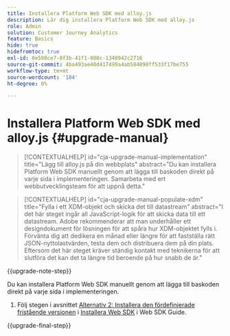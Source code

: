 ```yaml
---
title: Installera Platform Web SDK med alloy.js
description: Lär dig installera Platform Web SDK med alloy.js
role: Admin
solution: Customer Journey Analytics
feature: Basics
hide: true
hidefromtoc: true
exl-id: 0e508ce7-8f3b-41f1-808c-1348942c2716
source-git-commit: 4ba493ae40d417499a4ab584898ff533f17be755
workflow-type: tm+mt
source-wordcount: '184'
ht-degree: 0%

---
```


# Installera Platform Web SDK med alloy.js {#upgrade-manual}

<!-- markdownlint-disable MD034 -->

>[!CONTEXTUALHELP]
>id="cja-upgrade-manual-implementation"
>title="Lägg till alloy.js på din webbplats"
>abstract="Du kan installera Platform Web SDK manuellt genom att lägga till baskoden direkt på varje sida i implementeringen. Samarbeta med ert webbutvecklingsteam för att uppnå detta."

<!-- markdownlint-enable MD034 -->

<!-- markdownlint-disable MD034 -->

>[!CONTEXTUALHELP]
>id="cja-upgrade-manual-populate-xdm"
>title="Fylla i ett XDM-objekt och skicka det till datastream"
>abstract="I det här steget ingår all JavaScript-logik för att skicka data till ett datastream. Adobe rekommenderar att man underhåller ett designdokument för lösningen för att spåra hur XDM-objektet fylls i. Förvänta dig att dedikera en månad eller längre för att fastställa rätt JSON-nyttolastvärden, testa dem och distribuera dem på din plats. Eftersom det här steget kräver ständig kontakt med teknikerna för att slutföra det kan det ta längre tid beroende på hur snabb de är."

<!-- markdownlint-enable MD034 -->

{{upgrade-note-step}}

Du kan installera Platform Web SDK manuellt genom att lägga till baskoden direkt på varje sida i implementeringen.

1. Följ stegen i avsnittet [Alternativ 2: Installera den fördefinierade fristående versionen](https://experienceleague.adobe.com/en/docs/experience-platform/edge/fundamentals/installing-the-sdk#option-2-installing-the-prebuilt-standalone-version) i [Installera Web SDK](https://experienceleague.adobe.com/en/docs/experience-platform/edge/fundamentals/installing-the-sdk) i Web SDK Guide.

{{upgrade-final-step}}

